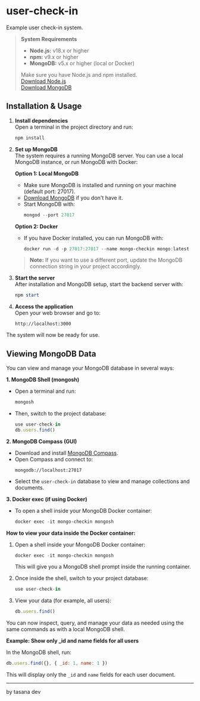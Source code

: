# user-check-in

Example user check-in system.

> **System Requirements**
>
> - **Node.js:** v18.x or higher  
> - **npm:** v9.x or higher  
> - **MongoDB:** v5.x or higher (local or Docker)
>
> Make sure you have Node.js and npm installed.  
> [Download Node.js](https://nodejs.org/)  
> [Download MongoDB](https://www.mongodb.com/try/download/community)

## Installation & Usage

1. **Install dependencies**  
   Open a terminal in the project directory and run:
   ```powershell
   npm install
   ```

2. **Set up MongoDB**  
   The system requires a running MongoDB server. You can use a local MongoDB instance, or run MongoDB with Docker:

   **Option 1: Local MongoDB**
   - Make sure MongoDB is installed and running on your machine (default port: 27017).
   - [Download MongoDB](https://www.mongodb.com/try/download/community) if you don't have it.
   - Start MongoDB with:
     ```powershell
     mongod --port 27017
     ```

   **Option 2: Docker**
   - If you have Docker installed, you can run MongoDB with:
     ```powershell
     docker run -d -p 27017:27017 --name mongo-checkin mongo:latest
     ```

   > **Note:** If you want to use a different port, update the MongoDB connection string in your project accordingly.

3. **Start the server**  
   After installation and MongoDB setup, start the backend server with:
   ```powershell
   npm start
   ```

4. **Access the application**  
   Open your web browser and go to:
   ```
   http://localhost:3000
   ```

The system will now be ready for use.

## Viewing MongoDB Data

You can view and manage your MongoDB database in several ways:

**1. MongoDB Shell (mongosh)**

- Open a terminal and run:
  ```powershell
  mongosh
  ```
- Then, switch to the project database:
  ```javascript
  use user-check-in
  db.users.find()
  ```

**2. MongoDB Compass (GUI)**

- Download and install [MongoDB Compass](https://www.mongodb.com/products/compass).
- Open Compass and connect to:
  ```
  mongodb://localhost:27017
  ```
- Select the `user-check-in` database to view and manage collections and documents.

**3. Docker exec (if using Docker)**

- To open a shell inside your MongoDB Docker container:
  ```powershell
  docker exec -it mongo-checkin mongosh
  ```

**How to view your data inside the Docker container:**

1. Open a shell inside your MongoDB Docker container:
   ```powershell
   docker exec -it mongo-checkin mongosh
   ```
   This will give you a MongoDB shell prompt inside the running container.

2. Once inside the shell, switch to your project database:
   ```javascript
   use user-check-in
   ```

3. View your data (for example, all users):
   ```javascript
   db.users.find()
   ```

You can now inspect, query, and manage your data as needed using the same commands as with a local MongoDB shell.

**Example: Show only _id and name fields for all users**

In the MongoDB shell, run:
```javascript
db.users.find({}, { _id: 1, name: 1 })
```
This will display only the `_id` and `name` fields for each user document.

---
by tasana dev
